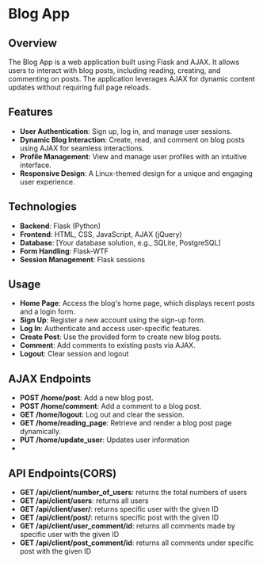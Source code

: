 # Blog App

## Overview

The Blog App is a web application built using Flask and AJAX. It allows users to interact with blog posts, including reading, creating, and commenting on posts. The application leverages AJAX for dynamic content updates without requiring full page reloads.

## Features

- **User Authentication**: Sign up, log in, and manage user sessions.
- **Dynamic Blog Interaction**: Create, read, and comment on blog posts using AJAX for seamless interactions.
- **Profile Management**: View and manage user profiles with an intuitive interface.
- **Responsive Design**: A Linux-themed design for a unique and engaging user experience.

## Technologies

- **Backend**: Flask (Python)
- **Frontend**: HTML, CSS, JavaScript, AJAX (jQuery)
- **Database**: [Your database solution, e.g., SQLite, PostgreSQL]
- **Form Handling**: Flask-WTF
- **Session Management**: Flask sessions

## Usage

- **Home Page**: Access the blog's home page, which displays recent posts and a login form.
- **Sign Up**: Register a new account using the sign-up form.
- **Log In**: Authenticate and access user-specific features.
- **Create Post**: Use the provided form to create new blog posts.
- **Comment**: Add comments to existing posts via AJAX.
- **Logout**: Clear session and logout

## AJAX Endpoints

- **POST /home/post**: Add a new blog post.
- **POST /home/comment**: Add a comment to a blog post.
- **GET /home/logout**: Log out and clear the session.
- **GET /home/reading_page**: Retrieve and render a blog post page dynamically.
- **PUT /home/update_user**: Updates user information
- 
## API Endpoints(CORS)

- **GET /api/client/number_of_users**: returns the total numbers of users
- **GET /api/client/users**: returns all users
- **GET /api/client/user/<id>**: returns specific user with the given ID
- **GET /api/client/post/<id>**: returns specific post with the given ID
- **GET /api/client/user_comment/id**: returns all comments made by specific user with the given ID
- **GET /api/client/post_comment/id**: returns all comments under specific post with the given ID
